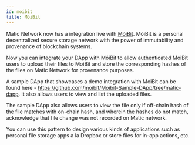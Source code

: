```yaml
---
id: moibit
title: MóiBit
---
```

Matic Network now has a integration live with [MóiBit](https://www.moibit.io/). MóiBit is a personal decentralized secure storage network with the power of immutability and provenance of blockchain systems.

Now you can integrate your DApp with MóiBit to allow authenticated MoiBit users to upload their files to MoiBit and store the corresponding hashes of the files on Matic Network for provenance purposes. 

A sample DApp that showcases a demo integration with MoiBit can be found here - https://github.com/moibit/Moibit-Sample-DApp/tree/matic-dapp. It also allows users to view and list the uploaded files.

The sample DApp also allows users to view the file only if off-chain hash of the file matches with on-chain hash, and wherein the hashes do not match, acknowledge that file change was not recorded on Matic network.

You can use this pattern to design various kinds of applications such as personal file storage apps a la Dropbox or store files for in-app actions, etc.